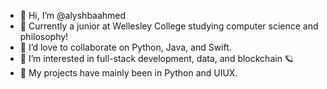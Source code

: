 - 🦋 Hi, I’m @alyshbaahmed
- 🚾 Currently a junior at Wellesley College studying computer science and philosophy!
- 👥 I’d love to collaborate on Python, Java, and Swift.
- 🩵 I’m interested in full-stack development, data, and blockchain 🪐
- 🛄 My projects have mainly been in Python and UIUX.

<!---
alyshbaahmed/alyshbaahmed is a ✨ special ✨ repository because its `README.md` (this file) appears on your GitHub profile.
You can click the Preview link to take a look at your changes.
--->
